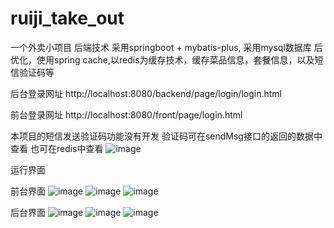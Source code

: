 # ruiji_take_out
一个外卖小项目 后端技术 采用springboot + mybatis-plus, 采用mysql数据库
后优化，使用spring cache,以redis为缓存技术，缓存菜品信息，套餐信息，以及短信验证码等

后台登录网址
http://localhost:8080/backend/page/login/login.html

前台登录网址
http://localhost:8080/front/page/login.html

本项目的短信发送验证码功能没有开发
验证码可在sendMsg接口的返回的数据中查看
也可在redis中查看
![image](https://github.com/LIUDDU/ruiji_take_out/assets/134271781/3c3ad425-295a-4b77-b17f-bab7a1b03598)



运行界面

前台界面
![image](https://github.com/LIUDDU/ruiji_take_out/assets/134271781/ed8304fe-dd2f-4d45-a32d-e41ba36f4550)
![image](https://github.com/LIUDDU/ruiji_take_out/assets/134271781/79298d97-c0c0-4b18-9911-0858f327fee7)
![image](https://github.com/LIUDDU/ruiji_take_out/assets/134271781/3519504a-c520-4c3b-b324-af1dee9a4f9e)

后台界面
![image](https://github.com/LIUDDU/ruiji_take_out/assets/134271781/4d199fe4-3c1e-48d6-add7-17c33a53346b)
![image](https://github.com/LIUDDU/ruiji_take_out/assets/134271781/174e15b6-adcd-431d-be70-f645535c5465)
![image](https://github.com/LIUDDU/ruiji_take_out/assets/134271781/fcad5495-7e77-4084-a7d2-810619627373)





